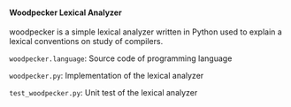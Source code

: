 #### Woodpecker Lexical Analyzer

woodpecker is a simple lexical analyzer written in Python used to explain a lexical conventions on study of compilers.

`woodpecker.language`: Source code of programming language

`woodpecker.py`: Implementation of the lexical analyzer

`test_woodpecker.py`: Unit test of the lexical analyzer
